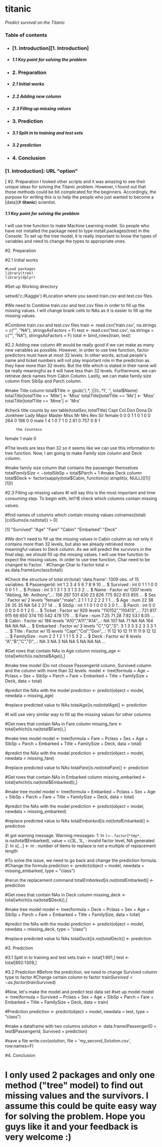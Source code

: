 # **titanic**
*Predict survival on the Titanic*

### Table of contents


- ### [1.	Introduction][1.	Introduction]
- ##### 1.1	Key point for solving the problem
- ### 2.	Preparation
- ##### 2.1	Initial works
- ##### 2.2	Adding new column
- ##### 2.3  Filling up missing values

- ### 3.	Prediction
- ##### 3.1	Split in to training and test sets
- ##### 3.2	prediction

- ### 4.	Conclusion



### [1.	Introduction]: URL "option" 
[
#2.	Preparation
I looked other scripts and it was amazing to see their unique ideas for solving the Titanic problem. However, I found out that those methods could be bit complicated for the beginners. Accordingly, the purpose for writing this is to help the people who just wanted to become a [data](# **titanic**) scientist. 

##### 1.1	Key point for solving the problem
I will use tree function to make Machine Learning model. So people who have not installed the package need to type install.packages(tree) in the Console. To set up the tree model, it is really important to know the types of variables and need to change the types to appropriate ones. 


#2.	Preparation

#2.1	Initial works
```
#Load packages
library(tree)
library(dplyr)
```

#Set up Working directory

setwd('c:/Kaggle') #Location where you saved train.csv and test.csv files.

#We need to Combine train.csv and test.csv files in order to fill up the missing values. I will change brank cells to NAs as it is easier to fill up the missing values. 

#Combine train.csv and test.csv files
train <- read.csv('train.csv', na.strings = c("", "NA"), stringsAsFactors = F)
test <- read.csv('test.csv', na.strings = c("", "NA"), stringsAsFactors = F)
total <- bind_rows(train, test)

#2.2	Adding new column
#It would be really good if we can make as many new variables as possible. However, in order to use tree function, factor predictors must have at most 32 levels. In other words, actual people's name and ticket numbers will not play important role in the prediction as they have more than 32 levels. But the title which is stated in their name will be really meaningful as it will have less than 32 levels. Furthermore, we can retrieve deck names from Cabin Column. Lastly, we can make family size column from SibSp and Parch column.

#make Title column
total$Title <- gsub('(.*, )|(\\..*)', '', total$Name)
total$Title[total$Title == 'Mlle'] <- 'Miss'
total$Title[total$Title == 'Ms'] <- 'Miss'
total$Title[total$Title == 'Mme'] <- 'Mrs'

#check title counts by sex
table(total$Sex, total$Title)
          Capt Col Don Dona  Dr Jonkheer Lady Major Master Miss  Mr Mrs Rev Sir
  female    0   0   0    1   1        0    1     0      0  264   0 198   0   0
  male      1   4   1    0   7        1    0     2     61    0 757   0   8   1
        
         the Countess
  female            1
  male              0

#The levels are less than 32 so it seems like we can use this information to tree function. Now, I am going to make Family size column and Deck column.

#make family size column that contains the passenger themselves
total$FamilySize <- total$SibSp + total$Parch + 1
#make Deck column
total$Deck <- factor(sapply(total$Cabin, function(x) strsplit(x, NULL)[[1]][1]))

#2.3 Filling up missing values
#I will say this is the most important and time consuming step. To begin with, let?셲 check which columns contain missing values.

#find names of columns which contain missing values
colnames(total)[colSums(is.na(total)) > 0]

[1] "Survived" "Age"      "Fare"     "Cabin"    "Embarked" "Deck" 

#We don't need to fill up the missing values in Cabin column as not only it contains more than 32 levels, but also we already retrieved more meaningful values to Deck column. As we will predict the survivors in the final step, we should fill up the missing values. I will use tree function to expect the missing values. In order to use tree function, Char need to be changed to Factor.
`
#Change Char to Factor
total <- as.data.frame(unclass(total))

#Check the structure of total
str(total)
'data.frame':	1309 obs. of  15 variables:
 $ PassengerId: int  1 2 3 4 5 6 7 8 9 10 ...
 $ Survived   : int  0 1 1 1 0 0 0 0 1 1 ...
 $ Pclass     : int  3 1 3 1 3 3 1 3 3 2 ...
 $ Name       : Factor w/ 1307 levels "Abbing, Mr. Anthony",..: 156 287 531 430 23 826 775 922 613 855 ...
 $ Sex        : Factor w/ 2 levels "female","male": 2 1 1 1 2 2 2 2 1 1 ...
 $ Age        : num  22 38 26 35 35 NA 54 2 27 14 ...
 $ SibSp      : int  1 1 0 1 0 0 0 3 0 1 ...
 $ Parch      : int  0 0 0 0 0 0 0 1 2 0 ...
 $ Ticket     : Factor w/ 929 levels "110152","110413",..: 721 817 915 66 650 374 110 542 478 175 ...
 $ Fare       : num  7.25 71.28 7.92 53.1 8.05 ...
 $ Cabin      : Factor w/ 186 levels "A10","A11","A14",..: NA 107 NA 71 NA NA 164 NA NA NA ...
 $ Embarked   : Factor w/ 3 levels "C","Q","S": 3 1 3 3 3 2 3 3 3 1 ...
 $ Title      : Factor w/ 15 levels "Capt","Col","Don",..: 11 12 10 12 11 11 11 9 12 12 ...
 $ FamilySize : num  2 2 1 2 1 1 1 5 3 2 ...
 $ Deck       : Factor w/ 8 levels "A","B","C","D",..: NA 3 NA 3 NA NA 5 NA NA NA ...

#Get rows that contain NAs in Age column
missing_age <- total[which(is.na(total$Age)),]

#make tree model (Do not choose PassengerId column, Survived column and the column with more than 32 levels. 
model <- tree(formula = Age ~ Pclass + Sex + SibSp + Parch + Fare + Embarked + Title + FamilySize + Deck, data = total)

#predict the NAs with the model
prediction <- predict(object = model, newdata = missing_age)

#replace predicted value to NAs
total$Age[is.na(total$Age)] <- prediction

#I will use very similar way to fill up the missing values for other columns 

#Get rows that contain NAs in Fare column
missing_fare <- total[which(is.na(total$Fare)),]

#make tree model 
model <- tree(formula = Fare ~ Pclass + Sex + Age + SibSp + Parch + Embarked + Title + FamilySize + Deck, data = total)

#predict the NAs with the model
prediction <- predict(object = model, newdata = missing_fare)

#replace predicted value to NAs
total$Fare[is.na(total$Fare)] <- prediction

#Get rows that contain NAs in Embarked column
missing_embarked <- total[which(is.na(total$Embarked)),]

#make tree model 
model <- tree(formula = Embarked ~ Pclass + Sex + Age + SibSp + Parch + Fare + Title + FamilySize + Deck, data = total)

#predict the NAs with the model
prediction <- predict(object = model, newdata = missing_embarked)

#replace predicted value to NAs
total$Embarked[is.na(total$Embarked)] <- prediction

#I got warning message.
Warning messages:
1: In `[<-.factor`(`*tmp*`, is.na(total$Embarked), value = c(3L, 1L,  :
  invalid factor level, NA generated
2: In x[...] <- m :
  number of items to replace is not a multiple of replacement length

#To solve the issue, we need to go back and change the prediction formula.
#Change the formula
prediction <- predict(object = model, newdata = missing_embarked, type = "class")

#rerun the replacement command
total$Embarked[is.na(total$Embarked)] <- prediction

#Get rows that contain NAs in Deck column
missing_deck <- total[which(is.na(total$Deck)),]

#make tree model 
model <- tree(formula = Deck ~ Pclass + Sex + Age + SibSp + Parch + Fare + Embarked + Title + FamilySize, data = total)

#predict the NAs with the model
prediction <- predict(object = model, newdata = missing_deck, type = "class")

#replace predicted value to NAs
total$Deck[is.na(total$Deck)] <- prediction


#3.	Prediction

#3.1	Split in to training and test sets
train <- total[1:891,]
test <- total[892:1309,]

#3.2	Prediction
#Before the prediction, we need to change Survived column type to factor
#Change certain column to factor
train$Survived <-as.factor(train$Survived)

#Now, let's make the model and predict test data set
#set up model
model <- tree(formula = Survived ~ Pclass + Sex + Age + SibSp + Parch + Fare + Embarked + Title + FamilySize + Deck, data = train)

#Prediction
prediction <- predict(object = model, newdata = test, type = "class")

#make a dataframe with two columns
solution <- data.frame(PassengerID = test$PassengerId, Survived = prediction)

#save a file
write.csv(solution, file = 'my_second_Solution.csv', row.names=F)

#4.	Conclusion
# I only used 2 packages and only one method ("tree" model) to find out missing values and the survivors. I assume this could be quite easy way for solving the problem. Hope you guys like it and your feedback is very welcome :)
